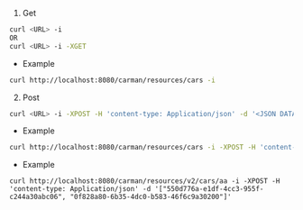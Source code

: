
1) Get
``` sh
curl <URL> -i
OR
curl <URL> -i -XGET
```

- Example
``` sh
curl http://localhost:8080/carman/resources/cars -i 
```

2) Post
``` sh
curl <URL> -i -XPOST -H 'content-type: Application/json' -d '<JSON DATA>'
```

- Example
``` sh
curl http://localhost:8080/carman/resources/cars -i -XPOST -H 'content-type: Application/json' -d '{"engineType":"PETROL"}'
```

- Example
``` shell
curl http://localhost:8080/carman/resources/v2/cars/aa -i -XPOST -H 'content-type: Application/json' -d '["550d776a-e1df-4cc3-955f-c244a30abc06", "0f828a80-6b35-4dc0-b583-46f6c9a30200"]'
```